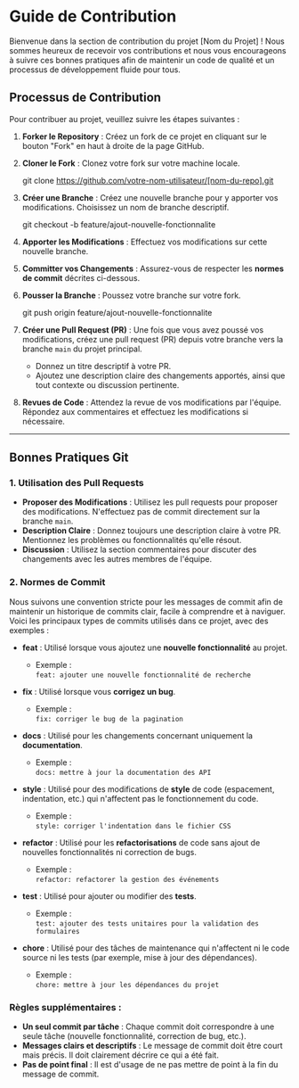 # Guide de Contribution

Bienvenue dans la section de contribution du projet [Nom du Projet] ! Nous sommes heureux de recevoir vos contributions et nous vous encourageons à suivre ces bonnes pratiques afin de maintenir un code de qualité et un processus de développement fluide pour tous.

## Processus de Contribution

Pour contribuer au projet, veuillez suivre les étapes suivantes :

1. **Forker le Repository** : Créez un fork de ce projet en cliquant sur le bouton "Fork" en haut à droite de la page GitHub.
   
2. **Cloner le Fork** : Clonez votre fork sur votre machine locale.

   git clone https://github.com/votre-nom-utilisateur/[nom-du-repo].git

3. **Créer une Branche** : Créez une nouvelle branche pour y apporter vos modifications. Choisissez un nom de branche descriptif.

   git checkout -b feature/ajout-nouvelle-fonctionnalite

4. **Apporter les Modifications** : Effectuez vos modifications sur cette nouvelle branche.

5. **Committer vos Changements** : Assurez-vous de respecter les **normes de commit** décrites ci-dessous.

6. **Pousser la Branche** : Poussez votre branche sur votre fork.

   git push origin feature/ajout-nouvelle-fonctionnalite

7. **Créer une Pull Request (PR)** : Une fois que vous avez poussé vos modifications, créez une pull request (PR) depuis votre branche vers la branche `main` du projet principal.
   - Donnez un titre descriptif à votre PR.
   - Ajoutez une description claire des changements apportés, ainsi que tout contexte ou discussion pertinente.

8. **Revues de Code** : Attendez la revue de vos modifications par l'équipe. Répondez aux commentaires et effectuez les modifications si nécessaire.

---

## Bonnes Pratiques Git

### 1. Utilisation des Pull Requests
- **Proposer des Modifications** : Utilisez les pull requests pour proposer des modifications. N'effectuez pas de commit directement sur la branche `main`.
- **Description Claire** : Donnez toujours une description claire à votre PR. Mentionnez les problèmes ou fonctionnalités qu'elle résout.
- **Discussion** : Utilisez la section commentaires pour discuter des changements avec les autres membres de l'équipe.

### 2. Normes de Commit
Nous suivons une convention stricte pour les messages de commit afin de maintenir un historique de commits clair, facile à comprendre et à naviguer. Voici les principaux types de commits utilisés dans ce projet, avec des exemples :

- **feat** : Utilisé lorsque vous ajoutez une **nouvelle fonctionnalité** au projet.
  - Exemple :  
    `feat: ajouter une nouvelle fonctionnalité de recherche`
  
- **fix** : Utilisé lorsque vous **corrigez un bug**.
  - Exemple :  
    `fix: corriger le bug de la pagination`
  
- **docs** : Utilisé pour les changements concernant uniquement la **documentation**.
  - Exemple :  
    `docs: mettre à jour la documentation des API`
  
- **style** : Utilisé pour des modifications de **style** de code (espacement, indentation, etc.) qui n'affectent pas le fonctionnement du code.
  - Exemple :  
    `style: corriger l'indentation dans le fichier CSS`
  
- **refactor** : Utilisé pour les **refactorisations** de code sans ajout de nouvelles fonctionnalités ni correction de bugs.
  - Exemple :  
    `refactor: refactorer la gestion des événements`
  
- **test** : Utilisé pour ajouter ou modifier des **tests**.
  - Exemple :  
    `test: ajouter des tests unitaires pour la validation des formulaires`
  
- **chore** : Utilisé pour des tâches de maintenance qui n'affectent ni le code source ni les tests (par exemple, mise à jour des dépendances).
  - Exemple :  
    `chore: mettre à jour les dépendances du projet`

### Règles supplémentaires :
- **Un seul commit par tâche** : Chaque commit doit correspondre à une seule tâche (nouvelle fonctionnalité, correction de bug, etc.).
- **Messages clairs et descriptifs** : Le message de commit doit être court mais précis. Il doit clairement décrire ce qui a été fait.
- **Pas de point final** : Il est d'usage de ne pas mettre de point à la fin du message de commit.

